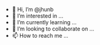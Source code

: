 - 👋 Hi, I’m @jhunb
- 👀 I’m interested in ...
- 🌱 I’m currently learning ...
- 💞️ I’m looking to collaborate on ...
- 📫 How to reach me ...

<!---
jhunb/jhunb is a ✨ special ✨ repository because its `README.md` (this file) appears on your GitHub profile.
You can click the Preview link to take a look at your changes.
--->

